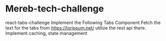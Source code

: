 # Mereb-tech-challenge
react-tabs-challenge  Implement the Following Tabs Component  Fetch the text for the tabs from https://loripsum.net/ utilize the rest api there. Implement caching, state management
